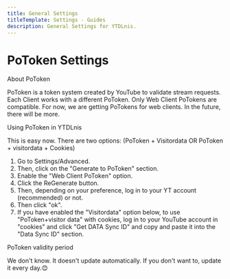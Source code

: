 ```yaml
---
title: General Settings
titleTemplate: Settings - Guides
description: General Settings for YTDLnis.
---
```


# PoToken Settings

About PoToken

PoToken is a token system created by YouTube to validate stream requests. Each Client works with a different PoToken. Only Web Client PoTokens are compatible. For now, we are getting PoTokens for web clients. In the future, there will be more.

Using PoToken in YTDLnis

This is easy now. There are two options: (PoToken + Visitordata OR PoToken + visitordata + Cookies)

1. Go to Settings/Advanced. 
2. Then, click on the "Generate to PoToken" section. 
3. Enable the "Web Client PoToken" option. 
4. Click the ReGenerate button. 
5. Then, depending on your preference, log in to your YT account (recommended) or not. 
6. Then click "ok". 
7. If you have enabled the "Visitordata" option below, to use "PoToken+visitor data" with cookies, log in to your YouTube account in "cookies" and click "Get DATA Sync ID" and copy and paste it into the "Data Sync ID" section.

PoToken validity period

We don't know. It doesn't update automatically. If you don't want to, update it every day.😊
